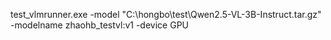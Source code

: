 test_vlmrunner.exe -model "C:\hongbo\test\Qwen2.5-VL-3B-Instruct.tar.gz" -modelname zhaohb_testvl:v1 -device GPU
